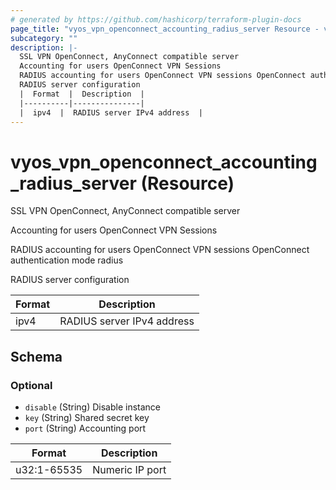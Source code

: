 ```yaml
---
# generated by https://github.com/hashicorp/terraform-plugin-docs
page_title: "vyos_vpn_openconnect_accounting_radius_server Resource - vyos"
subcategory: ""
description: |-
  SSL VPN OpenConnect, AnyConnect compatible server
  Accounting for users OpenConnect VPN Sessions
  RADIUS accounting for users OpenConnect VPN sessions OpenConnect authentication mode radius
  RADIUS server configuration
  |  Format  |  Description  |
  |----------|---------------|
  |  ipv4  |  RADIUS server IPv4 address  |
---
```


# vyos_vpn_openconnect_accounting_radius_server (Resource)

SSL VPN OpenConnect, AnyConnect compatible server

Accounting for users OpenConnect VPN Sessions

RADIUS accounting for users OpenConnect VPN sessions OpenConnect authentication mode radius

RADIUS server configuration

|  Format  |  Description  |
|----------|---------------|
|  ipv4  |  RADIUS server IPv4 address  |



<!-- schema generated by tfplugindocs -->
## Schema

### Optional

- `disable` (String) Disable instance
- `key` (String) Shared secret key
- `port` (String) Accounting port

|  Format  |  Description  |
|----------|---------------|
|  u32:1-65535  |  Numeric IP port  |
